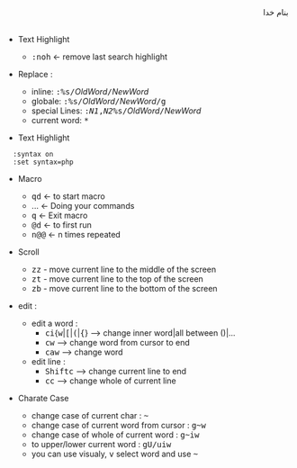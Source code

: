 <div dir="rtl">بنام خدا</div><br/>

- Text Highlight
  - <kbd>:</kbd><kbd>n</kbd><kbd>o</kbd><kbd>h</kbd> <- remove last search highlight
- Replace : 
  - inline: <kbd>:</kbd><kbd>%</kbd><kbd>s</kbd><kbd>/</kbd>_OldWord_<kbd>/</kbd>_NewWord_
  - globale: <kbd>:</kbd><kbd>%</kbd><kbd>s</kbd><kbd>/</kbd>_OldWord_<kbd>/</kbd>_NewWord_<kbd>/</kbd><kbd>g</kbd>
  - special Lines: <kbd>:</kbd><kbd>_N1_</kbd><kbd>,</kbd><kbd>_N2_</kbd><kbd>%</kbd><kbd>s</kbd><kbd>/</kbd>_OldWord_<kbd>/</kbd>_NewWord_
  - current word: <kbd>*</kbd>

- Text Highlight
```vim
  :syntax on
  :set syntax=php
```
- Macro
  - <kbd>qd</kbd>   <- to start macro
  - ...  <- Doing your commands
  - <kbd>q</kbd>    <- Exit macro
  - <kbd>@</kbd><kbd>d</kbd>   <- to first run
  - <kbd>n</kbd><kbd>@</kbd><kbd>@</kbd>  <- n times repeated

- Scroll
  - <kbd>z</kbd><kbd>z</kbd> - move current line to the middle of the screen 
  - <kbd>z</kbd><kbd>t</kbd> - move current line to the top of the screen 
  - <kbd>z</kbd><kbd>b</kbd> - move current line to the bottom of the screen
- edit :
  - edit a word : 
    - <kbd>c</kbd><kbd>i</kbd>\{<kbd>w</kbd>|<kbd>[</kbd>|<kbd>(</kbd>|<kbd>{</kbd>} --> change inner word|all between ()|...
    - <kbd>c</kbd><kbd>w</kbd> --> change word from cursor to end
    - <kbd>c</kbd><kbd>a</kbd><kbd>w</kbd> --> change word
  - edit line :
    - <kbd>Shift</kbd><kbd>c</kbd> --> change current line to end
    - <kbd>c</kbd><kbd>c</kbd> --> change whole of current line
- Charate Case
  - change case of current char : <kbd>~</kbd>
  - change case of current word from cursor : <kbd>g</kbd><kbd>~</kbd><kbd>w</kbd>
  - change case of whole of current word : <kbd>g</kbd><kbd>~</kbd><kbd>i</kbd><kbd>w</kbd>
  - to upper/lower current word : <kbd>g</kbd><kbd>U/u</kbd><kbd>i</kbd><kbd>w</kbd>
  - you can use visualy, <kbd>v</kbd> select word and use <kbd>~</kbd>
  
         
